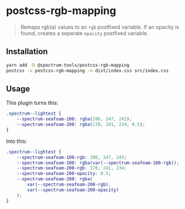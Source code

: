 # postcss-rgb-mapping

> Remaps rgb(a) values to an `rgb` postfixed variable. If an opacity is found, creates a separate `opacity` postfixed variable.

## Installation

```sh
yarn add -D @spectrum-tools/postcss-rgb-mapping
postcss -u postcss-rgb-mapping -o dist/index.css src/index.css
```

## Usage

This plugin turns this:

```css
.spectrum--lightest {
	--spectrum-seafoam-100: rgba(206, 247, 243);
	--spectrum-seafoam-200: rgba(170, 241, 234, 0.5);
}
```

Into this:

```css
.spectrum--lightest {
	--spectrum-seafoam-100-rgb: 206, 247, 243;
	--spectrum-seafoam-100: rgba(var(--spectrum-seafoam-100-rgb));
	--spectrum-seafoam-200-rgb: 170, 241, 234;
	--spectrum-seafoam-200-opacity: 0.5;
	--spectrum-seafoam-200: rgba(
		var(--spectrum-seafoam-200-rgb),
		var(--spectrum-seafoam-200-opacity)
	);
}
```
